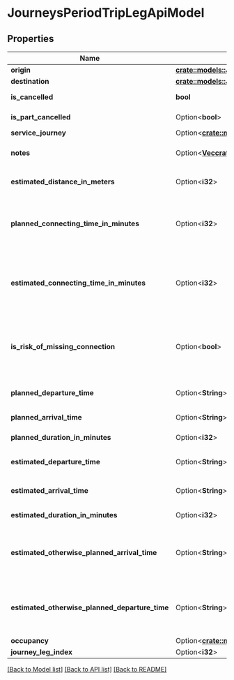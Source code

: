 # JourneysPeriodTripLegApiModel

## Properties

Name | Type | Description | Notes
------------ | ------------- | ------------- | -------------
**origin** | [**crate::models::JourneysPeriodCallApiModel**](VT.ApiPlaneraResa.Web.V4.Models.Journeys.CallApiModel.md) |  | 
**destination** | [**crate::models::JourneysPeriodCallApiModel**](VT.ApiPlaneraResa.Web.V4.Models.Journeys.CallApiModel.md) |  | 
**is_cancelled** | **bool** | Flag indicating if the trip leg is cancelled. | 
**is_part_cancelled** | Option<**bool**> | Flag indicating if the trip leg is partially cancelled. | [optional]
**service_journey** | Option<[**crate::models::JourneysPeriodServiceJourneyApiModel**](VT.ApiPlaneraResa.Web.V4.Models.Journeys.ServiceJourneyApiModel.md)> |  | [optional]
**notes** | Option<[**Vec<crate::models::Note>**](VT.ApiPlaneraResa.Core.Models.Note.md)> | An ordered list (most important first) of notes related to the trip leg. | [optional]
**estimated_distance_in_meters** | Option<**i32**> | Estimated distance in meters. Only for transport mode Walk. | [optional]
**planned_connecting_time_in_minutes** | Option<**i32**> | The planned (according to timetable) connecting time in minutes relative to  the previous public transport trip leg (if any). | [optional]
**estimated_connecting_time_in_minutes** | Option<**i32**> | The estimated (according to real-time data) connecting time in minutes relative to  the previous public transport trip leg (if any). | [optional]
**is_risk_of_missing_connection** | Option<**bool**> | Flag indicating that there is less than 5 minutes margin between arriving at the  origin stop point and the departure from that stop point. | [optional]
**planned_departure_time** | Option<**String**> | The planned departure time in RFC 3339 format. | [optional]
**planned_arrival_time** | Option<**String**> | The planned arrival time in RFC 3339 format. | [optional]
**planned_duration_in_minutes** | Option<**i32**> | The planned duration in minutes. | [optional]
**estimated_departure_time** | Option<**String**> | The estimated departure time in RFC 3339 format, if available. | [optional]
**estimated_arrival_time** | Option<**String**> | The estimated arrival time in RFC 3339 format, if available. | [optional]
**estimated_duration_in_minutes** | Option<**i32**> | The estimated duration in minutes, if available. | [optional]
**estimated_otherwise_planned_arrival_time** | Option<**String**> | The best known time of the arrival in RFC 3339 format. Is EstimatedArrivalTime if exists, otherwise PlannedArrivalTime. | [optional][readonly]
**estimated_otherwise_planned_departure_time** | Option<**String**> | The best known time of the departure in RFC 3339 format. Is EstimatedDepartureTime if exists, otherwise PlannedDepartureTime. | [optional][readonly]
**occupancy** | Option<[**crate::models::OccupancyInformationApiModel**](VT.ApiPlaneraResa.Web.V4.Models.OccupancyInformationApiModel.md)> |  | [optional]
**journey_leg_index** | Option<**i32**> | Index of Leg in Journey | [optional]

[[Back to Model list]](../README.md#documentation-for-models) [[Back to API list]](../README.md#documentation-for-api-endpoints) [[Back to README]](../README.md)


